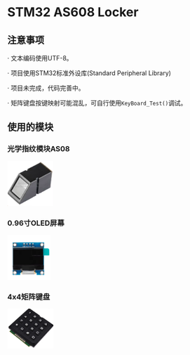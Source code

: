 # STM32 AS608 Locker
## 注意事项
· 文本编码使用UTF-8。

· 项目使用STM32标准外设库(Standard Peripheral Library)

· 项目未完成，代码完善中。

· 矩阵键盘按键映射可能混乱，可自行使用```KeyBoard_Test()```调试。


## 使用的模块
### 光学指纹模块AS08

<img src="/Documents/AS608.png" class="" title="AS608指纹模块" style="zoom:20%;" >

### 0.96寸OLED屏幕

<img src="/Documents/oled.png" class="" title="oled屏幕" style="zoom:20%;" >

### 4x4矩阵键盘

<img src="/Documents/MatrixKey.png" class="" title="MatrixKey" style="zoom:20%;" >
